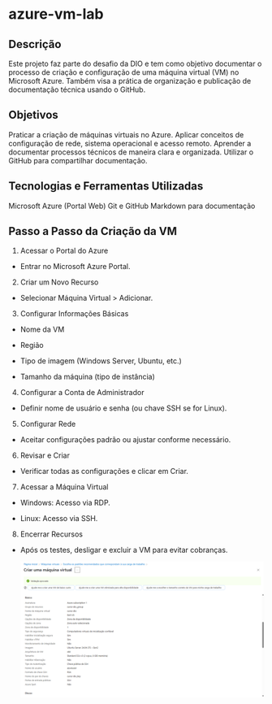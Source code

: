 # azure-vm-lab

## Descrição
Este projeto faz parte do desafio da DIO e tem como objetivo documentar o processo de criação e configuração de uma máquina virtual (VM) no Microsoft Azure. Também visa a prática de organização e publicação de documentação técnica usando o GitHub.

## Objetivos

Praticar a criação de máquinas virtuais no Azure.
Aplicar conceitos de configuração de rede, sistema operacional e acesso remoto.
Aprender a documentar processos técnicos de maneira clara e organizada.
Utilizar o GitHub para compartilhar documentação.

## Tecnologias e Ferramentas Utilizadas

Microsoft Azure (Portal Web)
Git e GitHub
Markdown para documentação

## Passo a Passo da Criação da VM

1. Acessar o Portal do Azure
   
* Entrar no Microsoft Azure Portal.

2. Criar um Novo Recurso

*  Selecionar Máquina Virtual > Adicionar.

3. Configurar Informações Básicas


* Nome da VM


* Região

* Tipo de imagem (Windows Server, Ubuntu, etc.)

* Tamanho da máquina (tipo de instância)

4. Configurar a Conta de Administrador

* Definir nome de usuário e senha (ou chave SSH se for Linux).

5. Configurar Rede

* Aceitar configurações padrão ou ajustar conforme necessário.

6. Revisar e Criar

* Verificar todas as configurações e clicar em Criar.

7. Acessar a Máquina Virtual

* Windows: Acesso via RDP.

* Linux: Acesso via SSH.

8. Encerrar Recursos

* Após os testes, desligar e excluir a VM para evitar cobranças.

  ![Criação da VM](./images/vm-criacao.png)
